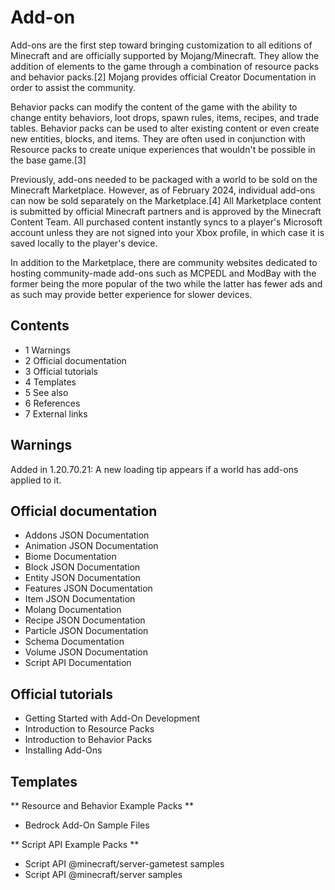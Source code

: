 # Add-on
Add-ons are the first step toward bringing customization to all editions of Minecraft and are officially supported by Mojang/Minecraft. They allow the addition of elements to the game through a combination of resource packs and behavior packs.[2] Mojang provides official Creator Documentation in order to assist the community.

Behavior packs can modify the content of the game with the ability to change entity behaviors, loot drops, spawn rules, items, recipes, and trade tables. Behavior packs can be used to alter existing content or even create new entities, blocks, and items. They are often used in conjunction with Resource packs to create unique experiences that wouldn't be possible in the base game.[3]

Previously, add-ons needed to be packaged with a world to be sold on the Minecraft Marketplace. However, as of February 2024, individual add-ons can now be sold separately on the Marketplace.[4] All Marketplace content is submitted by official Minecraft partners and is approved by the Minecraft Content Team. All purchased content instantly syncs to a player's Microsoft account unless they are not signed into your Xbox profile, in which case it is saved locally to the player's device.

In addition to the Marketplace, there are community websites dedicated to hosting community-made add-ons such as MCPEDL and ModBay with the former being the more popular of the two while the latter has fewer ads and as such may provide better experience for slower devices.

## Contents
- 1 Warnings
- 2 Official documentation
- 3 Official tutorials
- 4 Templates
- 5 See also
- 6 References
- 7 External links

## Warnings

Added in 1.20.70.21: A new loading tip appears if a world has add-ons applied to it.

## Official documentation
- Addons JSON Documentation
- Animation JSON Documentation
- Biome Documentation
- Block JSON Documentation
- Entity JSON Documentation
- Features JSON Documentation
- Item JSON Documentation
- Molang Documentation
- Recipe JSON Documentation
- Particle JSON Documentation
- Schema Documentation
- Volume JSON Documentation
- Script API Documentation

## Official tutorials
- Getting Started with Add-On Development
- Introduction to Resource Packs
- Introduction to Behavior Packs
- Installing Add-Ons

## Templates
** Resource and Behavior Example Packs **
- Bedrock Add-On Sample Files

** Script API Example Packs **
- Script API @minecraft/server-gametest samples
- Script API @minecraft/server samples

